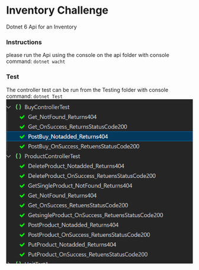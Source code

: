 
# Inventory Challenge

Dotnet 6 Api for an Inventory


### Instructions

please run the Api using the console on the api folder  with console command: `dotnet wacht`

### Test

The controller test can be run from the Testing folder with console command: `dotnet Test`
![](https://github.com/juancamilosofka/ChallengeInventory/blob/main/Testing.PNG)
